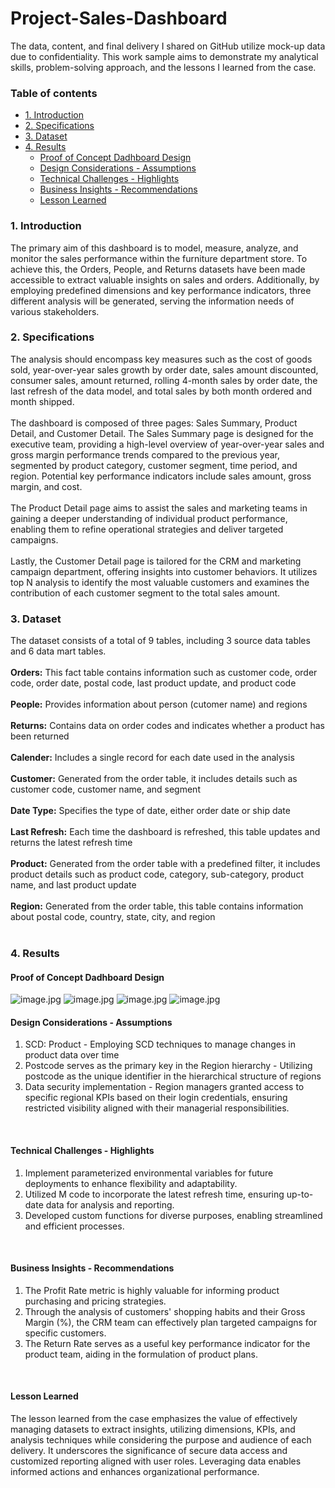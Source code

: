 # Project-Sales-Dashboard
The data, content, and final delivery I shared on GitHub utilize mock-up data due to confidentiality. This work sample aims to demonstrate my analytical skills, problem-solving approach, and the lessons I learned from the case.

### Table of contents
* [1. Introduction](#1)
* [2. Specifications](#2)
* [3. Dataset](#3)
* [4. Results](#4)
    * [Proof of Concept Dadhboard Design](#4.1)
    * [Design Considerations - Assumptions](#4.2)
    * [Technical Challenges - Highlights](#4.3)
    * [Business Insights - Recommendations](#4.4)
    * [Lesson Learned](#4.5)

<a id="1"></a>
### 1. Introduction
The primary aim of this dashboard is to model, measure, analyze, and monitor the sales performance within the furniture department store. To achieve this, the Orders, People, and Returns datasets have been made accessible to extract valuable insights on sales and orders. Additionally, by employing predefined dimensions and key performance indicators, three different analysis will be generated, serving the information needs of various stakeholders.
<br />
<a id="2"></a>
### 2. Specifications
The analysis should encompass key measures such as the cost of goods sold, year-over-year sales growth by order date, sales amount discounted, consumer sales, amount returned, rolling 4-month sales by order date, the last refresh of the data model, and total sales by both month ordered and month shipped.<br />
<br />
The dashboard is composed of three pages: Sales Summary, Product Detail, and Customer Detail. The Sales Summary page is designed for the executive team, providing a high-level overview of year-over-year sales and gross margin performance trends compared to the previous year, segmented by product category, customer segment, time period, and region. Potential key performance indicators include sales amount, gross margin, and cost.<br />
<br />
The Product Detail page aims to assist the sales and marketing teams in gaining a deeper understanding of individual product performance, enabling them to refine operational strategies and deliver targeted campaigns.<br />
<br />
Lastly, the Customer Detail page is tailored for the CRM and marketing campaign department, offering insights into customer behaviors. It utilizes top N analysis to identify the most valuable customers and examines the contribution of each customer segment to the total sales amount.
<a id="3"></a>
### 3. Dataset
The dataset consists of a total of 9 tables, including 3 source data tables and 6 data mart tables.<br />
<br />
**Orders:**  This fact table contains information such as customer code, order code, order date, postal code, last product update, and product code  <br /> 
<br />
**People:** Provides information about person (cutomer name) and regions<br />
<br />
**Returns:** Contains data on order codes and indicates whether a product has been returned<br />
<br />
**Calender:** Includes a single record for each date used in the analysis<br />
<br />
**Customer:** Generated from the order table, it includes details such as customer code, customer name, and segment<br />
<br />
**Date Type:** Specifies the type of date, either order date or ship date<br />
<br />
**Last Refresh:** Each time the dashboard is refreshed, this table updates and returns the latest refresh time<br />
<br />
**Product:** Generated from the order table with a predefined filter, it includes product details such as product code, category, sub-category, product name, and last product update<br />
<br />
**Region:** Generated from the order table, this table contains information about postal code, country, state, city, and region<br />
<br />

<a id="4"></a>
### 4. Results
<a id="4.1"></a>
#### Proof of Concept Dadhboard Design
![image.jpg](https://github.com/christychen65/Case-Marketing-Campaign-CRM-RFM-Dashboard/assets/132826012/b44922a4-a2e8-4a19-8392-b782eed489d1)
![image.jpg](https://github.com/christychen65/Case-Marketing-Campaign-CRM-RFM-Dashboard/assets/132826012/03442485-4bad-4415-81e4-1eed16872dfc)
![image.jpg](https://github.com/christychen65/Case-Marketing-Campaign-CRM-RFM-Dashboard/assets/132826012/e313ac08-b596-41c6-9cea-6315579f7065)
![image.jpg](https://github.com/christychen65/Case-Marketing-Campaign-CRM-RFM-Dashboard/assets/132826012/390ea03c-368d-45ce-b569-9f39ddc669c2)
<br />

<a id="4.2"></a>
#### Design Considerations - Assumptions
1. SCD: Product - Employing SCD techniques to manage changes in product data over time<br />
2. Postcode serves as the primary key in the Region hierarchy - Utilizing postcode as the unique identifier in the hierarchical structure of regions<br />
3. Data security implementation - Region managers granted access to specific regional KPIs based on their login credentials, ensuring restricted visibility aligned with their managerial responsibilities.
<br />

<a id="4.3"></a>
#### Technical Challenges - Highlights
1. Implement parameterized environmental variables for future deployments to enhance flexibility and adaptability.<br />
2. Utilized M code to incorporate the latest refresh time, ensuring up-to-date data for analysis and reporting.<br />
3. Developed custom functions for diverse purposes, enabling streamlined and efficient processes.
<br />

<a id="4.4"></a>
#### Business Insights - Recommendations
1. The Profit Rate metric is highly valuable for informing product purchasing and pricing strategies.<br />
2. Through the analysis of customers' shopping habits and their Gross Margin (%), the CRM team can effectively plan targeted campaigns for specific customers.<br />
3. The Return Rate serves as a useful key performance indicator for the product team, aiding in the formulation of product plans.
<br />

<a id="4.5"></a>
#### Lesson Learned

The lesson learned from the case emphasizes the value of effectively managing datasets to extract insights, utilizing dimensions, KPIs, and analysis techniques while considering the purpose and audience of each delivery. It underscores the significance of secure data access and customized reporting aligned with user roles. Leveraging data enables informed actions and enhances organizational performance.
